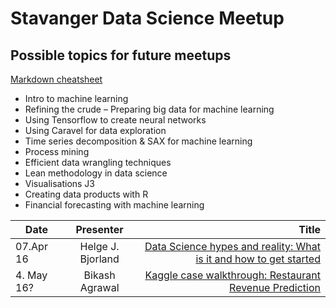 # Stavanger Data Science Meetup
## Possible topics for future meetups
[Markdown cheatsheet](https://github.com/adam-p/markdown-here/wiki/Markdown-Cheatsheet)

* Intro to machine learning
* Refining the crude – Preparing big data for machine learning
* Using Tensorflow to create neural networks
* Using Caravel for data exploration
* Time series decomposition & SAX for machine learning
* Process mining
* Efficient data wrangling techniques
* Lean methodology in data science
* Visualisations J3
* Creating data products with R
* Financial forecasting with machine learning


| Date          | Presenter           | Title                                                              |
| ------------- |:-------------------:| -----------------------------------------------------------------: |
| 07.Apr 16     | Helge J. Bjorland   | [Data Science hypes and reality: What is it and how to get started](https://speakerdeck.com/helgejo/data-science-hypes-and-reality)|
| 4. May 16?         |Bikash Agrawal       | [Kaggle case walkthrough: Restaurant Revenue Prediction](https://www.kaggle.com/c/restaurant-revenue-prediction)| 
